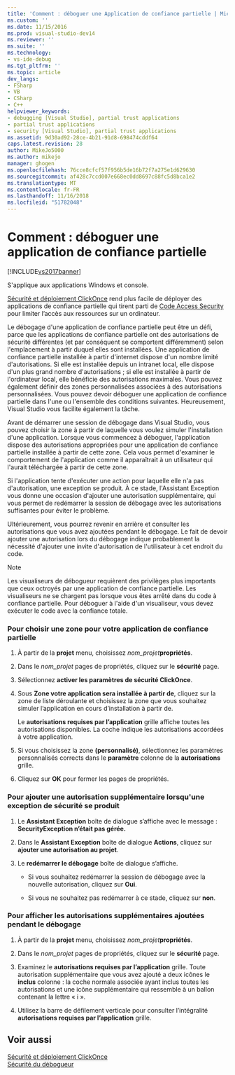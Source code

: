 ```yaml
---
title: 'Comment : déboguer une Application de confiance partielle | Microsoft Docs'
ms.custom: ''
ms.date: 11/15/2016
ms.prod: visual-studio-dev14
ms.reviewer: ''
ms.suite: ''
ms.technology:
- vs-ide-debug
ms.tgt_pltfrm: ''
ms.topic: article
dev_langs:
- FSharp
- VB
- CSharp
- C++
helpviewer_keywords:
- debugging [Visual Studio], partial trust applications
- partial trust applications
- security [Visual Studio], partial trust applications
ms.assetid: 9d30ad92-28ce-4b21-91d8-698474cddf64
caps.latest.revision: 28
author: MikeJo5000
ms.author: mikejo
manager: ghogen
ms.openlocfilehash: 76cce8cfcf57f956b5de16b72f7a275e1d629630
ms.sourcegitcommit: af428c7ccd007e668ec0dd8697c88fc5d8bca1e2
ms.translationtype: MT
ms.contentlocale: fr-FR
ms.lasthandoff: 11/16/2018
ms.locfileid: "51782048"
---
```

# <a name="how-to-debug-a-partial-trust-application"></a>Comment : déboguer une application de confiance partielle
[!INCLUDE[vs2017banner](../includes/vs2017banner.md)]

S'applique aux applications Windows et console.  
  
 [Sécurité et déploiement ClickOnce](../deployment/clickonce-security-and-deployment.md) rend plus facile de déployer des applications de confiance partielle qui tirent parti de [Code Access Security](http://msdn.microsoft.com/library/859af632-c80d-4736-8d6f-1e01b09ce127) pour limiter l’accès aux ressources sur un ordinateur.  
  
 Le débogage d'une application de confiance partielle peut être un défi, parce que les applications de confiance partielle ont des autorisations de sécurité différentes (et par conséquent se comportent différemment) selon l'emplacement à partir duquel elles sont installées. Une application de confiance partielle installée à partir d'internet dispose d'un nombre limité d'autorisations. Si elle est installée depuis un intranet local, elle dispose d'un plus grand nombre d'autorisations ; si elle est installée à partir de l'ordinateur local, elle bénéficie des autorisations maximales. Vous pouvez également définir des zones personnalisées associées à des autorisations personnalisées. Vous pouvez devoir déboguer une application de confiance partielle dans l'une ou l'ensemble des conditions suivantes. Heureusement, Visual Studio vous facilite également la tâche.  
  
 Avant de démarrer une session de débogage dans Visual Studio, vous pouvez choisir la zone à partir de laquelle vous voulez simuler l'installation d'une application. Lorsque vous commencez à déboguer, l'application dispose des autorisations appropriées pour une application de confiance partielle installée à partir de cette zone. Cela vous permet d'examiner le comportement de l'application comme il apparaîtrait à un utilisateur qui l'aurait téléchargée à partir de cette zone.  
  
 Si l'application tente d'exécuter une action pour laquelle elle n'a pas d'autorisation, une exception se produit. À ce stade, l'Assistant Exception vous donne une occasion d'ajouter une autorisation supplémentaire, qui vous permet de redémarrer la session de débogage avec les autorisations suffisantes pour éviter le problème.  
  
 Ultérieurement, vous pourrez revenir en arrière et consulter les autorisations que vous avez ajoutées pendant le débogage. Le fait de devoir ajouter une autorisation lors du débogage indique probablement la nécessité d'ajouter une invite d'autorisation de l'utilisateur à cet endroit du code.  
  
> [!NOTE]
>  Les visualiseurs de débogueur requièrent des privilèges plus importants que ceux octroyés par une application de confiance partielle. Les visualiseurs ne se chargent pas lorsque vous êtes arrêté dans du code à confiance partielle. Pour déboguer à l'aide d'un visualiseur, vous devez exécuter le code avec la confiance totale.  
  
### <a name="to-choose-a-zone-for-your-partial-trust-application"></a>Pour choisir une zone pour votre application de confiance partielle  
  
1.  À partir de la **projet** menu, choisissez _nom_projet_**propriétés**.  
  
2.  Dans le *nom_projet* pages de propriétés, cliquez sur le **sécurité** page.  
  
3.  Sélectionnez **activer les paramètres de sécurité ClickOnce**.  
  
4.  Sous **Zone votre application sera installée à partir de**, cliquez sur la zone de liste déroulante et choisissez la zone que vous souhaitez simuler l’application en cours d’installation à partir de.  
  
     Le **autorisations requises par l’application** grille affiche toutes les autorisations disponibles. La coche indique les autorisations accordées à votre application.  
  
5.  Si vous choisissez la zone **(personnalisé)**, sélectionnez les paramètres personnalisés corrects dans le **paramètre** colonne de la **autorisations** grille.  
  
6.  Cliquez sur **OK** pour fermer les pages de propriétés.  
  
### <a name="to-add-an-extra-permission-when-a-security-exception-occurs"></a>Pour ajouter une autorisation supplémentaire lorsqu'une exception de sécurité se produit  
  
1.  Le **Assistant Exception** boîte de dialogue s’affiche avec le message : **SecurityException n’était pas gérée.**  
  
2.  Dans le **Assistant Exception** boîte de dialogue **Actions**, cliquez sur **ajouter une autorisation au projet**.  
  
3.  Le **redémarrer le débogage** boîte de dialogue s’affiche.  
  
    -   Si vous souhaitez redémarrer la session de débogage avec la nouvelle autorisation, cliquez sur **Oui**.  
  
    -   Si vous ne souhaitez pas redémarrer à ce stade, cliquez sur **non**.  
  
### <a name="to-view-extra-permissions-added-while-debugging"></a>Pour afficher les autorisations supplémentaires ajoutées pendant le débogage  
  
1.  À partir de la **projet** menu, choisissez _nom_projet_**propriétés**.  
  
2.  Dans le *nom_projet* pages de propriétés, cliquez sur le **sécurité** page.  
  
3.  Examinez le **autorisations requises par l’application** grille. Toute autorisation supplémentaire que vous avez ajouté a deux icônes le **inclus** colonne : la coche normale associée ayant inclus toutes les autorisations et une icône supplémentaire qui ressemble à un ballon contenant la lettre « i ».  
  
4.  Utilisez la barre de défilement verticale pour consulter l’intégralité **autorisations requises par l’application** grille.  
  
## <a name="see-also"></a>Voir aussi  
 [Sécurité et déploiement ClickOnce](../deployment/clickonce-security-and-deployment.md)   
 [Sécurité du débogueur](../debugger/debugger-security.md)



